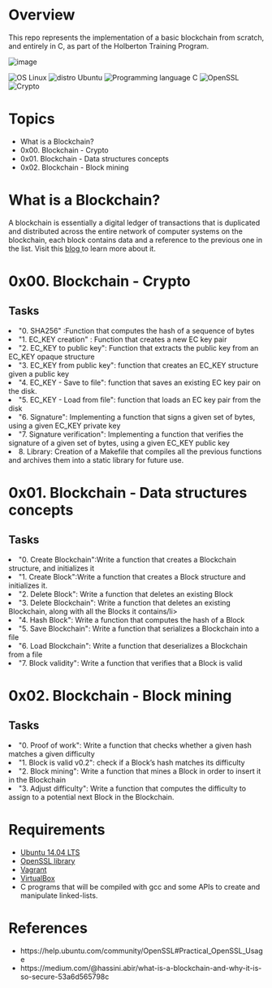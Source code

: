 <h1>Overview</h1>
This repo represents the implementation of a basic blockchain from scratch, and entirely in C, as part of the Holberton Training Program. 

  ![image](https://github.com/abir9hassini/emsi-blockchain/assets/40744191/e1b0330e-df78-468b-941d-221090e973bf)


![OS Linux](https://img.shields.io/badge/OS-Linux-blue.svg)
![distro Ubuntu](https://img.shields.io/badge/distro-Ubuntu-orange.svg)
![Programming language C](https://img.shields.io/badge/technology-C-green.svg)
![OpenSSL](https://img.shields.io/badge/toolkit-OpenSSL-brown.svg)
![Crypto](https://img.shields.io/badge/discipline-Crypto-yellow.svg)  


<h1>Topics</h1>
<ul>
  <li>What is a Blockchain?</li>
  <li> 0x00. Blockchain - Crypto</li>
  <li> 0x01. Blockchain - Data structures concepts</li>
  <li> 0x02. Blockchain - Block mining</li>
</ul>


<h1> What is a Blockchain?</h1>
A blockchain is essentially a digital ledger of transactions that is duplicated and distributed across the entire network of computer systems on the blockchain, each block contains data and a reference to the previous one in the list. Visit this <a href="https://medium.com/@hassini.abir/what-is-a-blockchain-and-why-it-is-so-secure-53a6d565798c">blog </a> to learn more about it.

<h1>0x00. Blockchain - Crypto</h1>
  <h2>Tasks</h2>
    <li>"0. SHA256" :Function that computes the hash of a sequence of bytes</li>
    <li>"1. EC_KEY creation" : Function that creates a new EC key pair</li>
    <li>"2. EC_KEY to public key": Function that extracts the public key from an EC_KEY opaque structure</li>
    <li>"3. EC_KEY from public key": function that creates an EC_KEY structure given a public key</li>
    <li>"4. EC_KEY - Save to file": function that saves an existing EC key pair on the disk.</li>
    <li>"5. EC_KEY - Load from file": function that loads an EC key pair from the disk</li>
    <li>"6. Signature": Implementing a function that signs a given set of bytes, using a given EC_KEY private key</li>
    <li>"7. Signature verification": Implementing a function that verifies the signature of a given set of bytes, using a given EC_KEY public key</li>
    <li>8. Library: Creation of a Makefile that compiles all the previous functions and archives them into a static library for future use.</li>

<h1>0x01. Blockchain - Data structures concepts</h1>
  <h2>Tasks</h2>
    <li>"0. Create Blockchain":Write a function that creates a Blockchain structure, and initializes it</li>
    <li>"1. Create Block":Write a function that creates a Block structure and initializes it. </li>
    <li>"2. Delete Block": Write a function that deletes an existing Block</li>
    <li>"3. Delete Blockchain": Write a function that deletes an existing Blockchain, along with all the Blocks it contains/li>
    <li>"4. Hash Block": Write a function that computes the hash of a Block</li>
    <li>"5. Save Blockchain": Write a function that serializes a Blockchain into a file</li>
    <li>"6. Load Blockchain": Write a function that deserializes a Blockchain from a file</li>
    <li>"7. Block validity": Write a function that verifies that a Block is valid</li>
    
<h1>0x02. Blockchain - Block mining</h1>
  <h2>Tasks</h2>
      <li>"0. Proof of work": Write a function that checks whether a given hash matches a given difficulty</li>
      <li>"1. Block is valid v0.2": check if a Block’s hash matches its difficulty</li>
      <li>"2. Block mining": Write a function that mines a Block in order to insert it in the Blockchain</li>
      <li>"3. Adjust difficulty": Write a function that computes the difficulty to assign to a potential next Block in the Blockchain.</li>

    
<h1>Requirements</h1>
  <ul>
    <li> <a href="https://ubuntu.com/download/desktop">Ubuntu 14.04 LTS</a></li>
    <li> <a href="https://help.ubuntu.com/community/OpenSSL#Practical_OpenSSL_Usage">OpenSSL library </a></li>
      <li><a href="https://www.vagrantup.com/">Vagrant</a></li>
      <li><a href="https://www.virtualbox.org/wiki/Downloads">VirtualBox</a></li>
      <li>C programs that will be compiled with gcc and some APIs to create and manipulate linked-lists.</li>
    </ul>
<h1>References</h1>
<ul>
  <li>https://help.ubuntu.com/community/OpenSSL#Practical_OpenSSL_Usage</li>
  <li>https://medium.com/@hassini.abir/what-is-a-blockchain-and-why-it-is-so-secure-53a6d565798c</li>

</ul>
